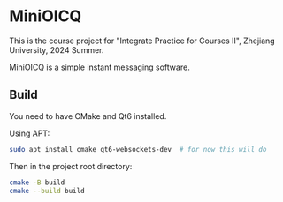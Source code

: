 # MiniOICQ

This is the course project for "Integrate Practice for Courses Ⅱ", Zhejiang University, 2024 Summer.

MiniOICQ is a simple instant messaging software.

## Build

You need to have CMake and Qt6 installed.

Using APT:

```bash
sudo apt install cmake qt6-websockets-dev  # for now this will do
```

Then in the project root directory:

```bash
cmake -B build
cmake --build build
```
